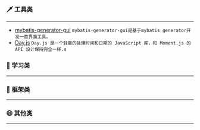 ### 🗡 工具类
***
* [mybatis-generator-gui](https://github.com/zouzg/mybatis-generator-gui) `mybatis-generator-gui是基于mybatis generator开发一款界面工具。`
* [Day.js](https://github.com/iamkun/dayjs) `Day.js 是一个轻量的处理时间和日期的 JavaScript 库，和 Moment.js 的 API 设计保持完全一样.s`
### 🎃 学习类
***
### 🍔 框架类
***
### 😄 其他类
***